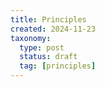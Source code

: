 ```yaml
---
title: Principles
created: 2024-11-23
taxonomy:
  type: post
  status: draft
  tag: [principles]
---
```


